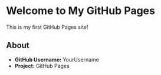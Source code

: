 # Welcome to My GitHub Pages

This is my first GitHub Pages site!

## About

- **GitHub Username:** YourUsername
- **Project:** GitHub Pages
